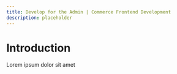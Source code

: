```yaml
---
title: Develop for the Admin | Commerce Frontend Development 
description: placeholder 
---
```


# Introduction

Lorem ipsum dolor sit amet
